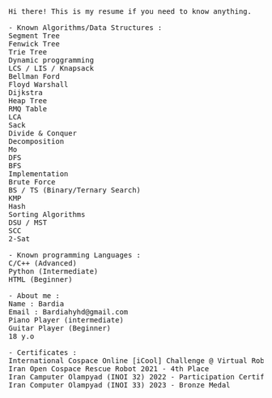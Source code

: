 <pre>
Hi there! This is my resume if you need to know anything.

- Known Algorithms/Data Structures : 
Segment Tree 
Fenwick Tree
Trie Tree 
Dynamic proggramming 
LCS / LIS / Knapsack
Bellman Ford
Floyd Warshall
Dijkstra 
Heap Tree
RMQ Table
LCA
Sack
Divide & Conquer
Decomposition
Mo
DFS
BFS
Implementation
Brute Force
BS / TS (Binary/Ternary Search) 
KMP
Hash 
Sorting Algorithms
DSU / MST 
SCC
2-Sat

- Known programming Languages : 
C/C++ (Advanced) 
Python (Intermediate) 
HTML (Beginner)

- About me : 
Name : Bardia
Email : Bardiahyhd@gmail.com
Piano Player (intermediate)
Guitar Player (Beginner)
18 y.o 

- Certificates : 
International Cospace Online [iCool] Challenge @ Virtual Robocup 2020 - Finalist 
Iran Open Cospace Rescue Robot 2021 - 4th Place
Iran Camputer Olampyad (INOI 32) 2022 - Participation Certificate
Iran Computer Olampyad (INOI 33) 2023 - Bronze Medal
</pre>
